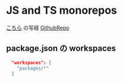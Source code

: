 # JS and TS monorepos

[こちら](https://frontendmasters.com/courses/monorepos) の写経
[GithubRepo](https://github.com/mike-north/js-ts-monorepos/)

## package.json の workspaces

```json
  "workspaces": [
    "packages/*"
  ]
```
